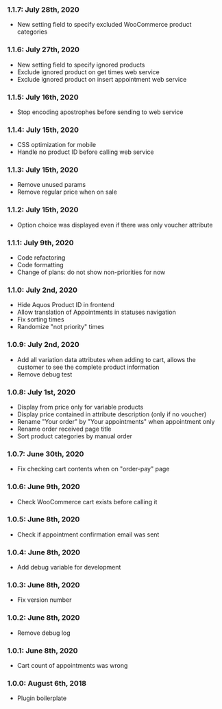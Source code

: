 ### 1.1.7: July 28th, 2020
* New setting field to specify excluded WooCommerce product categories

### 1.1.6: July 27th, 2020
* New setting field to specify ignored products
* Exclude ignored product on get times web service
* Exclude ignored product on insert appointment web service

### 1.1.5: July 16th, 2020
* Stop encoding apostrophes before sending to web service

### 1.1.4: July 15th, 2020
* CSS optimization for mobile
* Handle no product ID before calling web service

### 1.1.3: July 15th, 2020
* Remove unused params
* Remove regular price when on sale

### 1.1.2: July 15th, 2020
* Option choice was displayed even if there was only voucher attribute

### 1.1.1: July 9th, 2020
* Code refactoring
* Code formatting
* Change of plans: do not show non-priorities for now

### 1.1.0: July 2nd, 2020
* Hide Aquos Product ID in frontend
* Allow translation of Appointments in statuses navigation
* Fix sorting times
* Randomize "not priority" times

### 1.0.9: July 2nd, 2020
* Add all variation data attributes when adding to cart, allows the customer to see the complete product information
* Remove debug test

### 1.0.8: July 1st, 2020
* Display from price only for variable products
* Display price contained in attribute description (only if no voucher)
* Rename "Your order" by "Your appointments" when appointment only
* Rename order received page title
* Sort product categories by manual order

### 1.0.7: June 30th, 2020
* Fix checking cart contents when on "order-pay" page

### 1.0.6: June 9th, 2020
* Check WooCommerce cart exists before calling it

### 1.0.5: June 8th, 2020
* Check if appointment confirmation email was sent

### 1.0.4: June 8th, 2020
* Add debug variable for development

### 1.0.3: June 8th, 2020
* Fix version number

### 1.0.2: June 8th, 2020
* Remove debug log

### 1.0.1: June 8th, 2020
* Cart count of appointments was wrong

### 1.0.0: August 6th, 2018
* Plugin boilerplate